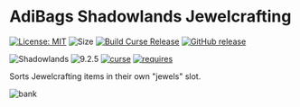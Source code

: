 # AdiBags Shadowlands Jewelcrafting

[![License: MIT](https://img.shields.io/badge/License-MIT-yellow.svg)](https://opensource.org/licenses/MIT)
![Size](https://img.shields.io/github/repo-size/N6REJ/AdiBags_Shadowlands_Jewelcrafting) 
[![Build Curse Release](https://github.com/N6REJ/AdiBags_Shadowlands_Jewelcrafting/actions/workflows/release.yml/badge.svg)](https://github.com/N6REJ/AdiBags_Shadowlands_Jewelcrafting/actions/workflows/release.yml) 
[![GitHub release](https://img.shields.io/github/release/N6REJ/AdiBags_Shadowlands_Jewelcrafting.svg)](https://GitHub.com/N6REJ/AdiBags_Shadowlands_Jewelcrafting/releases/)

![Shadowlands](https://img.shields.io/badge/Supports-Shadowlands-0B68D7)
![9.2.5](https://img.shields.io/badge/Ready_for-9.2.5-darkgreen)
[![curse](https://img.shields.io/badge/Curseforge_Project_ID:-446521-purple)](https://www.curseforge.com/wow/addons/adibags_shadowlands_Jewelcrafting)
[![requires](https://img.shields.io/badge/Requires-AdiBags-brown)](https://www.curseforge.com/wow/addons/adibags)

Sorts Jewelcrafting items in their own "jewels" slot.

![bank](https://user-images.githubusercontent.com/1850089/127739661-3204e8a2-2cf4-402d-a447-83d3392f26b3.png)


